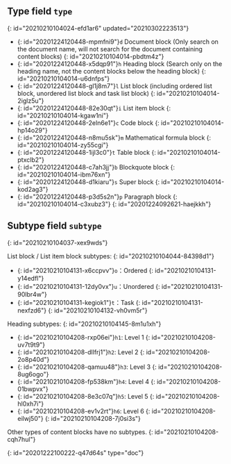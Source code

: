 ## Type field `type`
{: id="20210210104024-efd1ar6" updated="20210302223513"}

* {: id="20201224120448-mpmfni9"}`d` Document block (Only search on the document name, will not search for the document containing content blocks)
  {: id="20210210104014-pbdtm4z"}
* {: id="20201224120448-x5dqp91"}`h` Heading block (Search only on the heading name, not the content blocks below the heading block)
  {: id="20210210104014-u6dnfps"}
* {: id="20201224120448-gl1j8m7"}`l` List block (including ordered list block, unordered list block and task list block)
  {: id="20210210104014-2iglz5u"}
* {: id="20201224120448-82e30qt"}`i` List item block
  {: id="20210210104014-kgaw1ni"}
* {: id="20201224120448-2eln6e1"}`c` Code block
  {: id="20210210104014-hp14o29"}
* {: id="20201224120448-n8mu5sk"}`m` Mathematical formula block
  {: id="20210210104014-zy55cgi"}
* {: id="20201224120448-1ijl3c0"}`t` Table block
  {: id="20210210104014-ptxclb2"}
* {: id="20201224120448-c7ah3jj"}`b` Blockquote block
  {: id="20210210104014-ibm76xn"}
* {: id="20201224120448-d1kiaru"}`s` Super block
  {: id="20210210104014-kod2ag3"}
* {: id="20201224120448-p3d5s2n"}`p` Paragraph block
  {: id="20210210104014-c3xubz3"}
{: id="20201224092621-haejkkh"}

## Subtype field `subtype`
{: id="20210210104037-xex9wds"}

List block / List item block subtypes:
{: id="20210210104044-84398d1"}

* {: id="20210210104131-x6ccpvv"}`o`：Ordered
  {: id="20210210104131-y14edfl"}
* {: id="20210210104131-12dy0vx"}`u`：Unordered
  {: id="20210210104131-90lbr4w"}
* {: id="20210210104131-kegiok1"}`t`：Task
  {: id="20210210104131-nexfzd6"}
{: id="20210210104132-vh0vm5r"}

Heading subtypes:
{: id="20210210104145-8m1u1xh"}

* {: id="20210210104208-rxp06ei"}`h1`: Level 1
  {: id="20210210104208-uv7t9t9"}
* {: id="20210210104208-dllfrj1"}`h2`: Level 2
  {: id="20210210104208-2o8p40d"}
* {: id="20210210104208-qamuu48"}`h3`: Level 3
  {: id="20210210104208-8ug6ogo"}
* {: id="20210210104208-fp538km"}`h4`: Level 4
  {: id="20210210104208-01bwpvx"}
* {: id="20210210104208-8e3c07q"}`h5`: Level 5
  {: id="20210210104208-hl0xh7i"}
* {: id="20210210104208-ev1v2rt"}`h6`: Level 6
  {: id="20210210104208-eilwj50"}
{: id="20210210104208-7j0si3s"}

Other types of content blocks have no subtypes.
{: id="20210210104208-cqh7hul"}


{: id="20201222100222-q47d64s" type="doc"}
